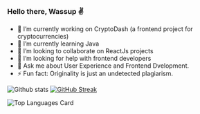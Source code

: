 ### Hello there, Wassup ✌️

- 🔭 I’m currently working on CryptoDash (a frontend project for cryptocurrencies)
- 🌱 I’m currently learning Java 
- 👯 I’m looking to collaborate on ReactJs projects
- 🤔 I’m looking for help with frontend developers
- 💬 Ask me about User Experience and Frontend Dvelopment.
- ⚡ Fun fact: Originality is just an undetected plagiarism.

![Github stats](https://github-readme-stats.vercel.app/api?username=flying-solo&theme=highcontrast&show_icons=true&count_private=true)
[![GitHub Streak](https://github-readme-streak-stats.herokuapp.com?user=flying-solo&theme=dark&hide_border=true&date_format=j%20M%5B%20Y%5D)](https://git.io/streak-stats)

![Top Languages Card](https://github-readme-stats.vercel.app/api/top-langs/?username=flying-solo)
